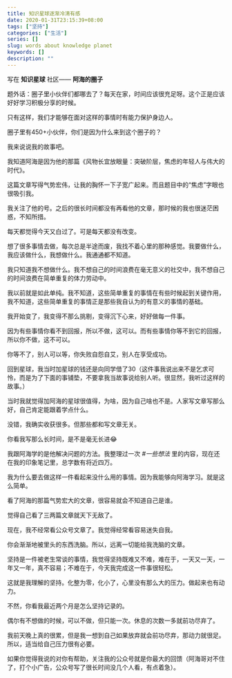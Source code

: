 ```yaml
---
title: 知识星球逐渐冷清有感
date: 2020-01-31T23:15:39+08:00
tags: ["坚持"]
categories: ["生活"]
series: []
slug: words about knowledge planet
keywords: []
description: ""
---
```


写在 **知识星球** 社区—— **阿海的圈子**

题外话：圈子里小伙伴们都哪去了？每天在家，时间应该很充足呀。这个正是应该好好学习积极分享的时候。

只有这样，我们才能够在面对这样的事情时有能力保护身边人。

圈子里有450+小伙伴，你们是因为什么来到这个圈子的？

我来说说我的故事吧。

我知道阿海是因为他的那篇《风物长宜放眼量：突破阶层，焦虑的年轻人与伟大的时代》。

这篇文章写得气势宏伟，让我的胸怀一下子宽广起来。而且题目中的“焦虑”字眼也很吸引我。

我关注了他的号。之后的很长时间都没有再看他的文章，那时候的我也很迷茫困惑，不知所措。

每天都觉得今天又白过了。可是每天都没有改变。

想了很多事情去做，每次总是半途而废，我找不着心里的那种感觉。我要做什么，我应该做什么，我想做什么。我通通都不知道。

我只知道我不想做什么。我不想自己的时间浪费在毫无意义的社交中，我不想自己的时间浪费在简单重复的体力劳动中。

我以前就是如此单纯。我不知道，这些简单重复的事情在有些时候起到关键作用，我不知道，这些简单重复的事情正是那些我自认为的有意义的事情的基础。

我开始变了，我变得不那么挑剔，变得沉下心来，好好做每一件事。

因为有些事情你看不到回报，所以不做，这可以。而有些事情你等不到它的回报，所以你不做，这不可以。

你等不了，别人可以等，你失败自怨自艾，别人在享受成功。

回到星球，我当时加星球的钱还是向同学借了30（这件事我说出来不是乞求可怜，而是为了下面的事铺垫，不要拿我当故事说给别人听。很显然，我听过这样的故事。）

当时我就觉得加阿海的星球很值得，为啥，因为自己啥也不是。人家写文章写那么好，自己肯定能跟着学点什么。

没错，我确实收获很多。但那些都和写文章无关。

你看我写那么长时间，是不是毫无长进😂

我跟阿海学的是他解决问题的方法。我整理过一次 *#一些想法* 里的内容，现在还在我的印象笔记里，总字数有将近四万。

我为什么要去做这样一件看起来没什么用的事情。因为我能够向阿海学习。就是这么简单。

看了阿海的那篇气势宏大的文章，很容易就会不知道自己是谁。

觉得自己看了三两篇文章就天下无敌了。

现在，我不经常看公众号文章了。我觉得经常看容易迷失自我。

你会渐渐地被里头的东西洗脑。所以，远离一切能给我洗脑的文章。

坚持是一件被老生常谈的事情，我觉得坚持既难又不难，难在于，一天又一天，一年又一年，真不容易；不难在于，今天我完成这一件事很轻松。

这就是我理解的坚持。化整为零，化小了，心里没有那么大的压力。做起来也有动力。

不然，你看我最近两个月是怎么坚持记录的。

偶尔有不想做的时候，可以不做，但只能一次。休息的次数一多就前功尽弃了。

我前天晚上真的很累，但是我一想到自己如果放弃就会前功尽弃，那动力就很足。所以，适当给自己压力很有必要。

如果你觉得我说的对你有帮助，关注我的公众号就是你最大的回馈（阿海哥对不住了，打个小广告，公众号写了很长时间没几个人看，有点着急）。